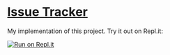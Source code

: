 # [Issue Tracker](https://www.freecodecamp.org/learn/quality-assurance/quality-assurance-projects/issue-tracker)
My implementation of this project. Try it out on Repl.it:

[![Run on Repl.it](https://repl.it/badge/github/eastraining/fcc-issuetracker-tdd)](https://repl.it/github/eastraining/fcc-issuetracker-tdd)
